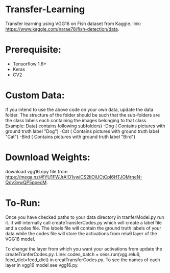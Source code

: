 # Transfer-Learning
Transfer learning using VGG16 on Fish dataset from Kaggle. link: https://www.kaggle.com/narae78/fish-detection/data.

# Prerequisite:
- Tensorflow 1.6+
- Keras
- CV2

# Custom Data: 
If you intend to use the above code on your own data, update the data folder. The structure of the folder should be such that the sub-folders are the class labels each containing the images belonging to that class.
Example: Data( contains following subfolders)
-Dog ( Contains pictures with ground truth label "Dog")
-Cat ( Contains pictures with ground truth label "Cat")
-Bird ( Contains pictures with ground truth label "Bird")

# Download Weights: 
download vgg16.npy file from https://mega.nz/#!YU1FWJrA!O1ywiCS2IiOlUCtCpI6HTJOMrneN-Qdv3ywQP5poecM.

# To-Run: 
Once you have checked paths to your data directory in tranferModel.py run it. It will internally call createTransferCodes.py which will create a label file and a codes file. 
The labels file will contain the ground truth labels of your data while the codes file will store the activations from relu6 layer of the VGG16 model.

To change the layer from which you want your activations from update the createTranferCodes.py.
Line: codes_batch = sess.run(vgg.relu6, feed_dict=feed_dict) in creatTransferCodes.py.
To see the names of each layer in vgg16 model see vgg16.py.
